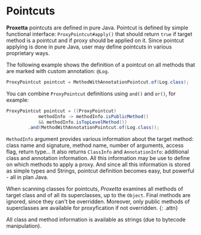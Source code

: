 # Pointcuts

**Proxetta** pointcuts are defined in pure Java. Pointcut is defined by simple functional interface: `ProxyPointcut#apply()` that should return `true` if target method is a pointcut and if proxy should be applied on it. Since pointcut applying is done in pure Java, user may define pointcuts in various proprietary ways.

The following example shows the definition of a pointcut on all methods that are marked with custom annotation: `@Log`.

```java
ProxyPointcut pointcut = MethodWithAnnotationPointcut.of(Log.class);
```

You can combine `ProxyPointcut` definitions using `and()` and `or()`, for example:

```java
ProxyPointcut pointcut = ((ProxyPointcut)
            methodInfo -> methodInfo.isPublicMethod()
            && methodInfo.isTopLevelMethod())
        .and(MethodWithAnnotationPointcut.of(Log.class));
```

`MethodInfo` argument provides various information about the target method: class name and signature, method name, number of arguments, access flag, return type... It also returns `ClassInfo` and `AnnotationInfo`: additional class and annotation information. All this information may be use to define on which methods to apply a proxy. And since all this information is stored as simple types and Strings, pointcut definition becomes easy, but powerful - all in plan Java.

When scanning classes for pointcuts, _Proxetta_ examines all methods of target class and of all its superclasses, up to the `Object`. Final methods are ignored, since they can't be overridden. Moreover, only public methods of superclasses are available for proxyfication if not overridden. {: .attn}

All class and method information is available as strings \(due to bytecode manipulation\).

